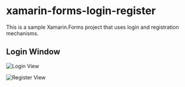 # xamarin-forms-login-register
This is a sample Xamarin.Forms project that uses login and registration mechanisms.

## Login Window

![Login View](https://github.com/geralexgr/xamarin-forms-login-register/blob/master/images/login.png)


![Register View](https://github.com/geralexgr/xamarin-forms-login-register/blob/master/images/register.png)

